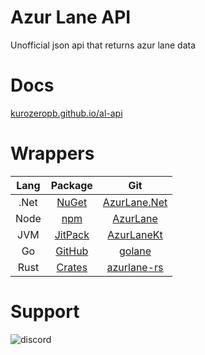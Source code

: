 # Azur Lane API
Unofficial json api that returns azur lane data

# Docs
[kurozeropb.github.io/al-api](https://kurozeropb.github.io/azurlane-api/)

# Wrappers
| Lang | Package                                                 | Git                                                        |
|:----:|:-------------------------------------------------------:|:----------------------------------------------------------:|
| .Net | [NuGet](https://www.nuget.org/packages/AzurLane.Net/)   | [AzurLane.Net](https://github.com/KurozeroPB/AzurLane.Net) |
| Node | [npm](https://www.npmjs.com/package/azurlane)           | [AzurLane](https://github.com/KurozeroPB/AzurLane)         |
| JVM  | [JitPack](https://jitpack.io/#KurozeroPB/AzurLaneKt)    | [AzurLaneKt](https://github.com/KurozeroPB/AzurLaneKt)     |
| Go   | [GitHub](https://github.com/KurozeroPB/golane)          | [golane](https://github.com/KurozeroPB/golane)             |
| Rust | [Crates](https://crates.io/crates/azurlane)             | [azurlane-rs](https://github.com/azurlane-api/azurlane-rs) |

# Support
![discord](https://discordapp.com/api/v6/guilds/240059867744698368/widget.png?style=banner2)